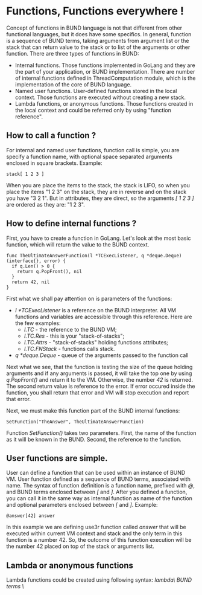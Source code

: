 # Functions, Functions everywhere !

 Concept of functions in BUND language is not that different from other functional languages, but it does have some specifics. In general, function is a sequence of BUND terms, taking arguments from argument list or the stack that can return value to the stack or to list of the arguments or other function. There are three types of functions in BUND:

 - Internal functions. Those functions implemented in GoLang and they are the part of your application, or BUND implementation. There are number of internal functions defined in ThreadComputation module, which is the implementation of the core of BUND language.
 - Named user functions. User-defined functions stored in the local context. Those functions are executed without creating a new stack.
 - Lambda functions, or anonymous functions. Those functions created in the local context and could be referred only by using "function reference".

## How to call a function ?

For internal and named user functions, function call is simple, you are specify a function name, with optional space separated arguments enclosed in square brackets. Example:

```
stack[ 1 2 3 ]
```
When you are place the items to the stack, the stack is LIFO, so when you place the items "1 2 3" on the stack, they are in reverse and on the stack you have "3 2 1". But in attributes, they are direct, so the arguments _[ 1 2 3 ]_ are ordered as they are: "1 2 3".

## How to define internal functions ?

First, you have to create a function in GoLang. Let's look at the most basic function, which will return the value to the BUND context.

```golang
func TheUltimateAnswerFunction(l *TCExecListener, q *deque.Deque) (interface{}, error) {
  if q.Len() > 0 {
    return q.PopFront(), nil
  }
  return 42, nil
}
```

First what we shall pay attention on is parameters of the functions:

- _l *TCExecListener_ is a reference on the BUND interpreter. All VM functions and variables are accessible through this reference. Here are the few examples:
  - _l.TC_ - the reference to the BUND VM;
  - _l.TC.Res_ - this is your "stack-of-stacks";
  - _l.TC.Attrs_ - "stack-of-stacks" holding functions attributes;
  - _l.TC.FNStack_ - functions calls stack.
- _q *deque.Deque_ - queue of the arguments passed to the function call

Next what we see, that the function is testing the size of the queue holding arguments and if any arguments is passed, it will take the top one by using _q.PopFront()_ and return it to the VM. Otherwise, the number _42_ is returned. The second return value is reference to the error. If error occured inside the function, you shall return that error and VM will stop execution and report that error.

Next, we must make this function part of the BUND internal functions:

```golang
SetFunction("TheAnswer", TheUltimateAnswerFunction)
```

Function _SetFunction()_ takes two parameters. First, the name of the function as it will be known in the BUND. Second, the reference to the function.

## User functions are simple.

User can define a function that can be used within an instance of BUND VM. User function defined as a sequence of BUND terms, associated with name. The syntax of function definition is a function name, prefixed with _@_, and BUND terms enclosed between _[_ and _]_. After you defined a function, you can call it in the same way as internal function as name of the function and optional parameters enclosed between _[_ and _]_. Example:

```
@answer[42] answer
```
In this example we are defining use3r function called _answer_ that will be executed within current VM context and stack and the only term in this function is a number 42. So, the outcome of this function execution will be the number 42 placed on top of the stack or arguments list.

## Lambda or anonymous functions

Lambda functions could be created using following syntax: *lambda\\ BUND terms \\*
